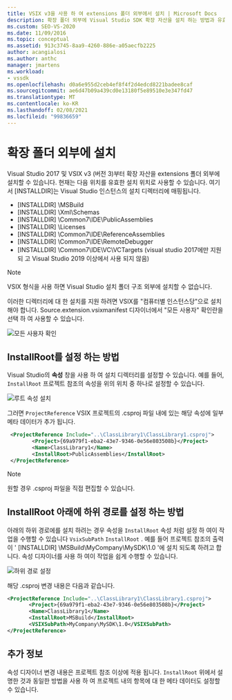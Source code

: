 ```yaml
---
title: VSIX v3을 사용 하 여 extensions 폴더 외부에서 설치 | Microsoft Docs
description: 확장 폴더 외부에 Visual Studio SDK 확장 자산을 설치 하는 방법과 유효한 위치에 대해 알아봅니다.
ms.custom: SEO-VS-2020
ms.date: 11/09/2016
ms.topic: conceptual
ms.assetid: 913c3745-8aa9-4260-886e-a05aecfb2225
author: acangialosi
ms.author: anthc
manager: jmartens
ms.workload:
- vssdk
ms.openlocfilehash: d0a6e955d2ceb4ef8f4f2d4edcd8221badee8caf
ms.sourcegitcommit: ae6d47b09a439cd0e13180f5e89510e3e347fd47
ms.translationtype: MT
ms.contentlocale: ko-KR
ms.lasthandoff: 02/08/2021
ms.locfileid: "99836659"
---
```

# <a name="install-outside-the-extensions-folder"></a>확장 폴더 외부에 설치

Visual Studio 2017 및 VSIX v3 (버전 3)부터 확장 자산을 extensions 폴더 외부에 설치할 수 있습니다. 현재는 다음 위치를 유효한 설치 위치로 사용할 수 있습니다. 여기서 [INSTALLDIR]는 Visual Studio 인스턴스의 설치 디렉터리에 매핑됩니다.

* [INSTALLDIR] \MSBuild
* [INSTALLDIR] \Xml\Schemas
* [INSTALLDIR] \Common7\IDE\PublicAssemblies
* [INSTALLDIR] \Licenses
* [INSTALLDIR] \Common7\IDE\ReferenceAssemblies
* [INSTALLDIR] \Common7\IDE\RemoteDebugger
* [INSTALLDIR] \Common7\IDE\VC\VCTargets (visual studio 2017에만 지원 되 고 Visual Studio 2019 이상에서 사용 되지 않음)

> [!NOTE]
> VSIX 형식을 사용 하면 Visual Studio 설치 폴더 구조 외부에 설치할 수 없습니다. 

이러한 디렉터리에 대 한 설치를 지원 하려면 VSIX를 "컴퓨터별 인스턴스당"으로 설치 해야 합니다. Source.extension.vsixmanifest 디자이너에서 "모든 사용자" 확인란을 선택 하 여 사용할 수 있습니다.

![모든 사용자 확인](media/check-all-users.png)

## <a name="how-to-set-the-installroot"></a>InstallRoot를 설정 하는 방법

Visual Studio의 **속성** 창을 사용 하 여 설치 디렉터리를 설정할 수 있습니다. 예를 들어, `InstallRoot` 프로젝트 참조의 속성을 위의 위치 중 하나로 설정할 수 있습니다.

![루트 속성 설치](media/install-root-properties.png)

그러면 `ProjectReference` VSIX 프로젝트의 .csproj 파일 내에 있는 해당 속성에 일부 메타 데이터가 추가 됩니다.

```xml
 <ProjectReference Include="..\ClassLibrary1\ClassLibrary1.csproj">
        <Project>{69a979f1-eba2-43e7-9346-0e56e803508b}</Project>
        <Name>ClassLibrary1</Name>
        <InstallRoot>PublicAssemblies</InstallRoot>
 </ProjectReference>
```

> [!NOTE]
> 원할 경우 .csproj 파일을 직접 편집할 수 있습니다.

## <a name="how-to-set-a-subpath-under-the-installroot"></a>InstallRoot 아래에 하위 경로를 설정 하는 방법

아래의 하위 경로에를 설치 하려는 경우 속성을 `InstallRoot` 속성 처럼 설정 하 여이 작업을 수행할 수 있습니다 `VsixSubPath` `InstallRoot` . 예를 들어 프로젝트 참조의 출력이 ' [INSTALLDIR] \MSBuild\MyCompany\MySDK\1.0 '에 설치 되도록 하려고 합니다. 속성 디자이너를 사용 하 여이 작업을 쉽게 수행할 수 있습니다.

![하위 경로 설정](media/set-subpath.png)

해당 .csproj 변경 내용은 다음과 같습니다.

```xml
<ProjectReference Include="..\ClassLibrary1\ClassLibrary1.csproj">
       <Project>{69a979f1-eba2-43e7-9346-0e56e803508b}</Project>
       <Name>ClassLibrary1</Name>
       <InstallRoot>MSBuild</InstallRoot>
       <VSIXSubPath>MyCompany\MySDK\1.0</VSIXSubPath>
</ProjectReference>
```

## <a name="extra-information"></a>추가 정보

속성 디자이너 변경 내용은 프로젝트 참조 이상에 적용 됩니다. `InstallRoot` 위에서 설명한 것과 동일한 방법을 사용 하 여 프로젝트 내의 항목에 대 한 메타 데이터도 설정할 수 있습니다.
